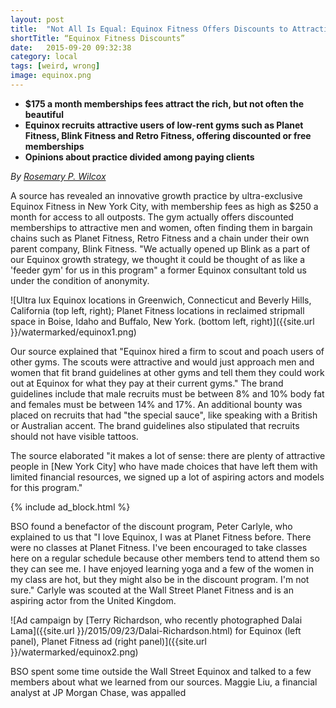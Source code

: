 ```yaml
---
layout: post
title:  "Not All Is Equal: Equinox Fitness Offers Discounts to Attractive People" 
shortTitle: “Equinox Fitness Discounts”
date:   2015-09-20 09:32:38
category: local
tags: [weird, wrong]
image: equinox.png
---
```

- __$175 a month memberships fees attract the rich, but not often the beautiful__
- __Equinox recruits attractive users of low-rent gyms such as Planet Fitness, Blink Fitness and Retro Fitness, offering discounted or free memberships__
- __Opinions about practice divided among paying clients__

*By [Rosemary P. Wilcox](https://www.facebook.com/rosemarypwilcox)*

A source has revealed an innovative growth practice by ultra-exclusive Equinox Fitness in New York City, with membership fees as high as $250 a month for access to all outposts. The gym actually offers discounted memberships to attractive men and women, often finding them in bargain chains such as Planet Fitness, Retro Fitness and a chain under their own parent company, Blink Fitness. "We actually opened up Blink as a part of our Equinox growth strategy, we thought it could be thought of as like a 'feeder gym' for us in this program" a former Equinox consultant told us under the condition of anonymity. 

![Ultra lux Equinox locations in Greenwich, Connecticut and Beverly Hills, California (top left, right); Planet Fitness locations in reclaimed stripmall space in Boise, Idaho and Buffalo, New York. (bottom left, right)]({{site.url }}/watermarked/equinox1.png)

Our source explained that "Equinox hired a firm to scout and poach users of other gyms. The scouts were attractive and would just approach men and women that fit brand guidelines at other gyms and tell them they could work out at Equinox for what they pay at their current gyms." The brand guidelines include that male recruits must be between 8% and 10% body fat and females must be between 14% and 17%. An additional bounty was placed on recruits that had "the special sauce", like speaking with a British or Australian accent. The brand guidelines also stipulated that recruits should not have visible tattoos. 

The source elaborated "it makes a lot of sense: there are plenty of attractive people in [New York City] who have made choices that have left them with limited financial resources, we signed up a lot of aspiring actors and models for this program."

{% include ad_block.html %}

BSO found a benefactor of the discount program, Peter Carlyle, who explained to us that "I love Equinox, I was at Planet Fitness before. There were no classes at Planet Fitness. I've been encouraged to take classes here on a regular schedule because other members tend to attend them so they can see me. I have enjoyed learning yoga and a few of the women in my class are hot, but they might also be in the discount program. I'm not sure."  Carlyle was scouted at the Wall Street Planet Fitness and is an aspiring actor from the United Kingdom. 

![Ad campaign by [Terry Richardson, who recently photographed Dalai Lama]({{site.url }}/2015/09/23/Dalai-Richardson.html) for Equinox (left panel), Planet Fitness ad (right panel)]({{site.url }}/watermarked/equinox2.png)

BSO spent some time outside the Wall Street Equinox and talked to a few members about what we learned from our sources. Maggie Liu, a financial analyst at JP Morgan Chase, was appalled
